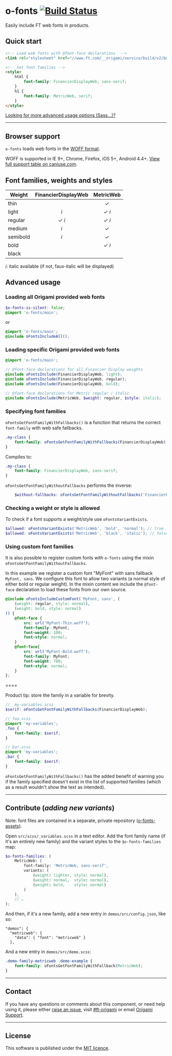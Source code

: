 
# o-fonts [![Build Status](https://circleci.com/gh/Financial-Times/o-fonts.png?style=shield&circle-token=c29a1b0246bd3bbad4da8e024954af6c8dc04dca)](https://circleci.com/gh/Financial-Times/o-fonts)

Easily include FT web fonts in products.

## Quick start

```html
<!-- Load web fonts with @font-face declarations  -->
<link rel="stylesheet" href="//www.ft.com/__origami/service/build/v2/bundles/css?modules=o-fonts@^3" />

<!-- Set font families -->
<style>
	html {
		font-family: FinancierDisplayWeb, sans-serif;
	}
	h1 {
		font-family: MetricWeb, serif;
	}
</style>
```

[Looking for more advanced usage options (Sass…)?](#advanced)

----

## Browser support

`o-fonts` loads web fonts in the [WOFF format](http://en.wikipedia.org/wiki/Web_Open_Font_Format).

WOFF is supported in IE 9+, Chrome, Firefox, iOS 5+, Android 4.4+.
[View full support table on caniuse.com](http://caniuse.com/#feat=woff).

## Font families, weights and styles

| Weight   | FinancierDisplayWeb | MetricWeb |
|----------|:-------------------:|:---------:|
| thin     |                     |     ✓     |
| light    |         *i*         |   ✓ *i*   |
| regular  |        ✓ *i*        |   ✓ *i*   |
| medium   |         *i*         |     ✓     |
| semibold |         *i*         |     ✓     |
| bold     |                     |   ✓ *i*   |
| black    |                     |           |

*i*: italic available (if not, faux-italic will be displayed)

## Advanced usage<a name="advanced"></a>

### Loading all Origami provided web fonts

```scss
$o-fonts-is-silent: false;
@import 'o-fonts/main';
```

or

```scss
@import 'o-fonts/main';
@include oFontsIncludeAll();
```

### Loading specific Origami provided web fonts

```scss
@import 'o-fonts/main';

// @font-face declarations for all Financier Display weights
@include oFontsInclude(FinancierDisplayWeb, light);
@include oFontsInclude(FinancierDisplayWeb, regular);
@include oFontsInclude(FinancierDisplayWeb, bold);

// @font-face declarations for Metric regular / italic
@include oFontsInclude(MetricWeb, $weight: regular, $style: italic);
```

### Specifying font families

`oFontsGetFontFamilyWithFallbacks()` is a function that returns the correct `font-family` with web safe fallbacks.

```scss
.my-class {
	font-family: oFontsGetFontFamilyWithFallbacks(FinancierDisplayWeb);
}
```

Compiles to:

```css
.my-class {
	font-family: FinancierDisplayWeb, sans-serif;
}
```

`oFontsGetFontFamilyWithoutFallbacks` performs the inverse:

```scss
	$without-fallbacks: oFontsGetFontFamilyWithoutFallbacks('FinancierDisplayWeb, sans-serif'); // FinancierDisplayWeb
```

### Checking a weight or style is allowed

To check if a font supports a weight/style use `oFontsVariantExists`.

```scss
$allowed: oFontsVariantExists('MetricWeb', 'bold', 'normal'); // true
$allowed: oFontsVariantExists('MetricWeb', 'black', 'italic'); // false
```

### Using custom font families

It is also possible to register custom fonts with `o-fonts` using the mixin `oFontsGetFontFamilyWithoutFallbacks`.

In this example we register a custom font "MyFont" with sans fallback `MyFont, sans`. We configure this font to allow two variants (a normal style of either bold or regular weight). In the mixin content we include the `@font-face` declaration to load these fonts from our own source.
```scss
@include oFontsIncludeCustomFont('MyFont, sans', (
    (weight: regular, style: normal),
    (weight: bold, style: normal)
)) {
    @font-face {
        src: url('MyFont-Thin.woff');
        font-family: MyFont;
        font-weight: 100;
        font-style: normal;
    }
    @font-face{
        src: url('MyFont-Bold.woff');
        font-family: MyFont;
        font-weight: 700;
        font-style: normal;
    }
};
```

====

Product tip: store the family in a variable for brevity.

```scss
// _my-variables.scss
$serif: oFontsGetFontFamilyWithFallbacks(FinancierDisplayWeb);

// foo.scss
@import 'my-variables';
.foo {
	font-family: $serif;
}

// bar.scss
@import 'my-variables';
.bar {
	font-family: $serif;
}
```

`oFontsGetFontFamilyWithFallbacks()` has the added benefit of warning you if the family specified doesn't exist in the list of supported families (which as a result wouldn't show the text as intended).

----

## Contribute (*adding new variants*)

Note: font files are contained in a separate, private repository ([o-fonts-assets](https://github.com/Financial-Times/o-fonts-assets)).

Open `src/scss/_variables.scss` in a text editor. Add the font family name (if it's an entirely new family) and the variant styles to the `$o-fonts-families` map:

```scss
$o-fonts-families: (
	MetricWeb: (
		font-family: 'MetricWeb, sans-serif',
		variants: (
			(weight: lighter, style: normal),
			(weight: normal,  style: normal),
			(weight: bold,    style: normal)
		)
	),
	// …
);
```

And then, if it's a new family, add a new entry in `demos/src/config.json`, like so:

    "demos": {
	  "metricweb": {
	    "data": { "font": "metricweb" }
	  },

And a new entry in `demos/src/demo.scss`:

```css
.demo-family-metricweb .demo-example {
	font-family: oFontsGetFontFamilyWithFallback(MetricWeb);
}
```

----

## Contact

If you have any questions or comments about this component, or need help using it, please either [raise an issue](https://github.com/Financial-Times/o-fonts/issues), visit [#ft-origami](https://financialtimes.slack.com/messages/ft-origami/) or email [Origami Support](mailto:origami-support@ft.com).


----

## License

This software is published under the [MIT licence](http://opensource.org/licenses/MIT).
